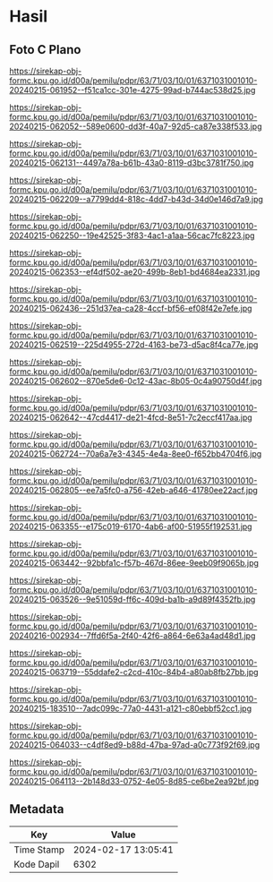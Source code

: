# Hasil

## Foto C Plano

https://sirekap-obj-formc.kpu.go.id/d00a/pemilu/pdpr/63/71/03/10/01/6371031001010-20240215-061952--f51ca1cc-301e-4275-99ad-b744ac538d25.jpg

https://sirekap-obj-formc.kpu.go.id/d00a/pemilu/pdpr/63/71/03/10/01/6371031001010-20240215-062052--589e0600-dd3f-40a7-92d5-ca87e338f533.jpg

https://sirekap-obj-formc.kpu.go.id/d00a/pemilu/pdpr/63/71/03/10/01/6371031001010-20240215-062131--4497a78a-b61b-43a0-8119-d3bc3781f750.jpg

https://sirekap-obj-formc.kpu.go.id/d00a/pemilu/pdpr/63/71/03/10/01/6371031001010-20240215-062209--a7799dd4-818c-4dd7-b43d-34d0e146d7a9.jpg

https://sirekap-obj-formc.kpu.go.id/d00a/pemilu/pdpr/63/71/03/10/01/6371031001010-20240215-062250--19e42525-3f83-4ac1-a1aa-56cac7fc8223.jpg

https://sirekap-obj-formc.kpu.go.id/d00a/pemilu/pdpr/63/71/03/10/01/6371031001010-20240215-062353--ef4df502-ae20-499b-8eb1-bd4684ea2331.jpg

https://sirekap-obj-formc.kpu.go.id/d00a/pemilu/pdpr/63/71/03/10/01/6371031001010-20240215-062436--251d37ea-ca28-4ccf-bf56-ef08f42e7efe.jpg

https://sirekap-obj-formc.kpu.go.id/d00a/pemilu/pdpr/63/71/03/10/01/6371031001010-20240215-062519--225d4955-272d-4163-be73-d5ac8f4ca77e.jpg

https://sirekap-obj-formc.kpu.go.id/d00a/pemilu/pdpr/63/71/03/10/01/6371031001010-20240215-062602--870e5de6-0c12-43ac-8b05-0c4a90750d4f.jpg

https://sirekap-obj-formc.kpu.go.id/d00a/pemilu/pdpr/63/71/03/10/01/6371031001010-20240215-062642--47cd4417-de21-4fcd-8e51-7c2eccf417aa.jpg

https://sirekap-obj-formc.kpu.go.id/d00a/pemilu/pdpr/63/71/03/10/01/6371031001010-20240215-062724--70a6a7e3-4345-4e4a-8ee0-f652bb4704f6.jpg

https://sirekap-obj-formc.kpu.go.id/d00a/pemilu/pdpr/63/71/03/10/01/6371031001010-20240215-062805--ee7a5fc0-a756-42eb-a646-41780ee22acf.jpg

https://sirekap-obj-formc.kpu.go.id/d00a/pemilu/pdpr/63/71/03/10/01/6371031001010-20240215-063355--e175c019-6170-4ab6-af00-51955f192531.jpg

https://sirekap-obj-formc.kpu.go.id/d00a/pemilu/pdpr/63/71/03/10/01/6371031001010-20240215-063442--92bbfa1c-f57b-467d-86ee-9eeb09f9065b.jpg

https://sirekap-obj-formc.kpu.go.id/d00a/pemilu/pdpr/63/71/03/10/01/6371031001010-20240215-063526--9e51059d-ff6c-409d-ba1b-a9d89f4352fb.jpg

https://sirekap-obj-formc.kpu.go.id/d00a/pemilu/pdpr/63/71/03/10/01/6371031001010-20240216-002934--7ffd6f5a-2f40-42f6-a864-6e63a4ad48d1.jpg

https://sirekap-obj-formc.kpu.go.id/d00a/pemilu/pdpr/63/71/03/10/01/6371031001010-20240215-063719--55ddafe2-c2cd-410c-84b4-a80ab8fb27bb.jpg

https://sirekap-obj-formc.kpu.go.id/d00a/pemilu/pdpr/63/71/03/10/01/6371031001010-20240215-183510--7adc099c-77a0-4431-a121-c80ebbf52cc1.jpg

https://sirekap-obj-formc.kpu.go.id/d00a/pemilu/pdpr/63/71/03/10/01/6371031001010-20240215-064033--c4df8ed9-b88d-47ba-97ad-a0c773f92f69.jpg

https://sirekap-obj-formc.kpu.go.id/d00a/pemilu/pdpr/63/71/03/10/01/6371031001010-20240215-064113--2b148d33-0752-4e05-8d85-ce6be2ea92bf.jpg


## Metadata

| Key        | Value               |
| ---------- | ------------------- |
| Time Stamp | 2024-02-17 13:05:41 |
| Kode Dapil | 6302                |



